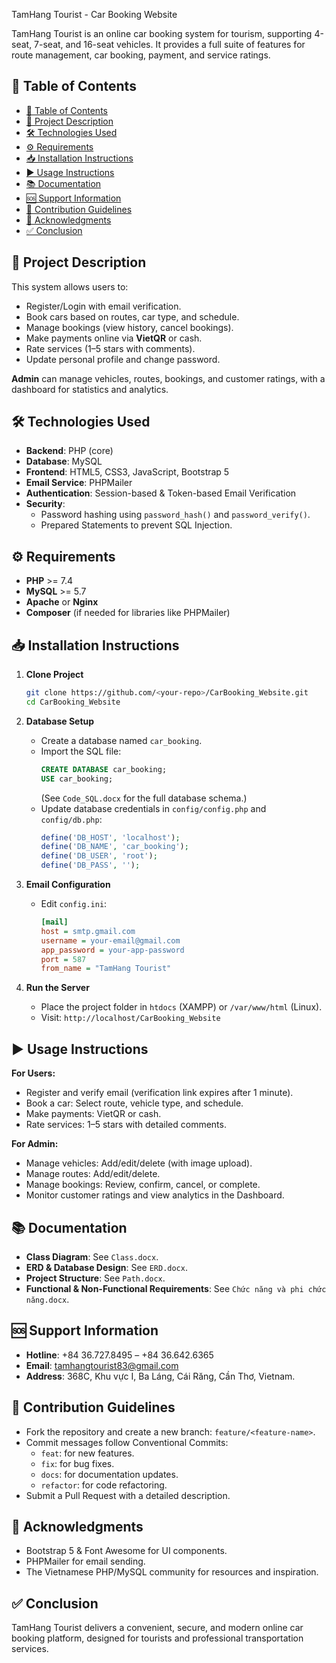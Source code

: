 TamHang Tourist - Car Booking Website

TamHang Tourist is an online car booking system for tourism, supporting 4-seat, 7-seat, and 16-seat vehicles. It provides a full suite of features for route management, car booking, payment, and service ratings.

## 📑 Table of Contents

- [📑 Table of Contents](#-table-of-contents)
- [📝 Project Description](#-project-description)
- [🛠 Technologies Used](#-technologies-used)
- [⚙ Requirements](#-requirements)
- [📥 Installation Instructions](#-installation-instructions)
- [▶ Usage Instructions](#-usage-instructions)
- [📚 Documentation](#-documentation)
- [🆘 Support Information](#-support-information)
- [🤝 Contribution Guidelines](#-contribution-guidelines)
- [🙏 Acknowledgments](#-acknowledgments)
- [✅ Conclusion](#-conclusion)

## 📝 Project Description
This system allows users to:
- Register/Login with email verification.
- Book cars based on routes, car type, and schedule.
- Manage bookings (view history, cancel bookings).
- Make payments online via **VietQR** or cash.
- Rate services (1–5 stars with comments).
- Update personal profile and change password.

**Admin** can manage vehicles, routes, bookings, and customer ratings, with a dashboard for statistics and analytics.

## 🛠 Technologies Used
- **Backend**: PHP (core)
- **Database**: MySQL
- **Frontend**: HTML5, CSS3, JavaScript, Bootstrap 5
- **Email Service**: PHPMailer
- **Authentication**: Session-based & Token-based Email Verification
- **Security**:
  - Password hashing using `password_hash()` and `password_verify()`.
  - Prepared Statements to prevent SQL Injection.

## ⚙ Requirements
- **PHP** >= 7.4
- **MySQL** >= 5.7
- **Apache** or **Nginx**
- **Composer** (if needed for libraries like PHPMailer)

## 📥 Installation Instructions
1. **Clone Project**
   ```bash
   git clone https://github.com/<your-repo>/CarBooking_Website.git
   cd CarBooking_Website
   ```

2. **Database Setup**
   - Create a database named `car_booking`.
   - Import the SQL file:
     ```sql
     CREATE DATABASE car_booking;
     USE car_booking;
     ```
     (See `Code_SQL.docx` for the full database schema.)
   - Update database credentials in `config/config.php` and `config/db.php`:
     ```php
     define('DB_HOST', 'localhost');
     define('DB_NAME', 'car_booking');
     define('DB_USER', 'root');
     define('DB_PASS', '');
     ```

3. **Email Configuration**
   - Edit `config.ini`:
     ```ini
     [mail]
     host = smtp.gmail.com
     username = your-email@gmail.com
     app_password = your-app-password
     port = 587
     from_name = "TamHang Tourist"
     ```

4. **Run the Server**
   - Place the project folder in `htdocs` (XAMPP) or `/var/www/html` (Linux).
   - Visit: `http://localhost/CarBooking_Website`

## ▶ Usage Instructions
**For Users:**
- Register and verify email (verification link expires after 1 minute).
- Book a car: Select route, vehicle type, and schedule.
- Make payments: VietQR or cash.
- Rate services: 1–5 stars with detailed comments.

**For Admin:**
- Manage vehicles: Add/edit/delete (with image upload).
- Manage routes: Add/edit/delete.
- Manage bookings: Review, confirm, cancel, or complete.
- Monitor customer ratings and view analytics in the Dashboard.

## 📚 Documentation
- **Class Diagram**: See `Class.docx`.
- **ERD & Database Design**: See `ERD.docx`.
- **Project Structure**: See `Path.docx`.
- **Functional & Non-Functional Requirements**: See `Chức năng và phi chức năng.docx`.

## 🆘 Support Information
- **Hotline**: +84 36.727.8495 – +84 36.642.6365
- **Email**: tamhangtourist83@gmail.com
- **Address**: 368C, Khu vực I, Ba Láng, Cái Răng, Cần Thơ, Vietnam.

## 🤝 Contribution Guidelines
- Fork the repository and create a new branch: `feature/<feature-name>`.
- Commit messages follow Conventional Commits:
  - `feat`: for new features.
  - `fix`: for bug fixes.
  - `docs`: for documentation updates.
  - `refactor`: for code refactoring.
- Submit a Pull Request with a detailed description.

## 🙏 Acknowledgments
- Bootstrap 5 & Font Awesome for UI components.
- PHPMailer for email sending.
- The Vietnamese PHP/MySQL community for resources and inspiration.

## ✅ Conclusion
TamHang Tourist delivers a convenient, secure, and modern online car booking platform, designed for tourists and professional transportation services.